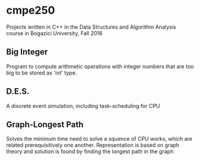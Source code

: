 # cmpe250
Projects written in C++ in the Data Structures and Algorithm Analysis course in Bogazici University, Fall 2016

## Big Integer
Program to compute arithmetic operations with integer numbers that are too big to be stored as 'int' type.

## D.E.S.
A discrete event simulation, including task-scheduling for CPU

## Graph-Longest Path
Solves the minimum time need to solve a squence of CPU works, which are related prerequisitively one another. Representation is based on graph theory and solution is found by finding the longest path in the graph
